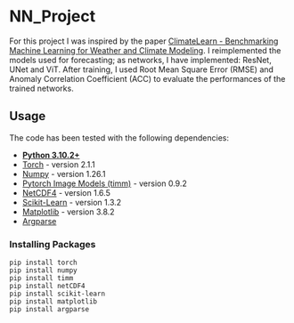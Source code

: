 # NN_Project
For this project I was inspired by the paper [ClimateLearn - Benchmarking Machine Learning for Weather and Climate Modeling](https://arxiv.org/pdf/2307.01909.pdf#:~:text=ClimateLearn%20supports%20data%20pre%2D%20processing,weather%20forecasting%2C%20downscaling%2C%20and%20climate). I reimplemented the models used for forecasting; as networks, I have implemented: ResNet, UNet and ViT. After training, I used Root Mean Square Error (RMSE) and Anomaly Correlation Coefficient (ACC) to evaluate the performances of the trained networks.

## Usage
The code has been tested with the following dependencies:
* [**Python 3.10.2+**](https://www.python.org/)
* [Torch](https://pytorch.org/) - version 2.1.1
* [Numpy](https://scipy.org/install.html) - version 1.26.1
* [Pytorch Image Models (timm)](https://timm.fast.ai/) - version 0.9.2
* [NetCDF4](https://unidata.github.io/netcdf4-python/) - version 1.6.5
* [Scikit-Learn](https://scikit-learn.org/stable/install.html) - version 1.3.2
* [Matplotlib](https://matplotlib.org/stable/users/installing/index.html#installation) - version 3.8.2
* [Argparse](https://docs.python.org/3.11/library/argparse.html)

### Installing Packages
```
pip install torch
pip install numpy 
pip install timm
pip install netCDF4
pip install scikit-learn
pip install matplotlib
pip install argparse
```
